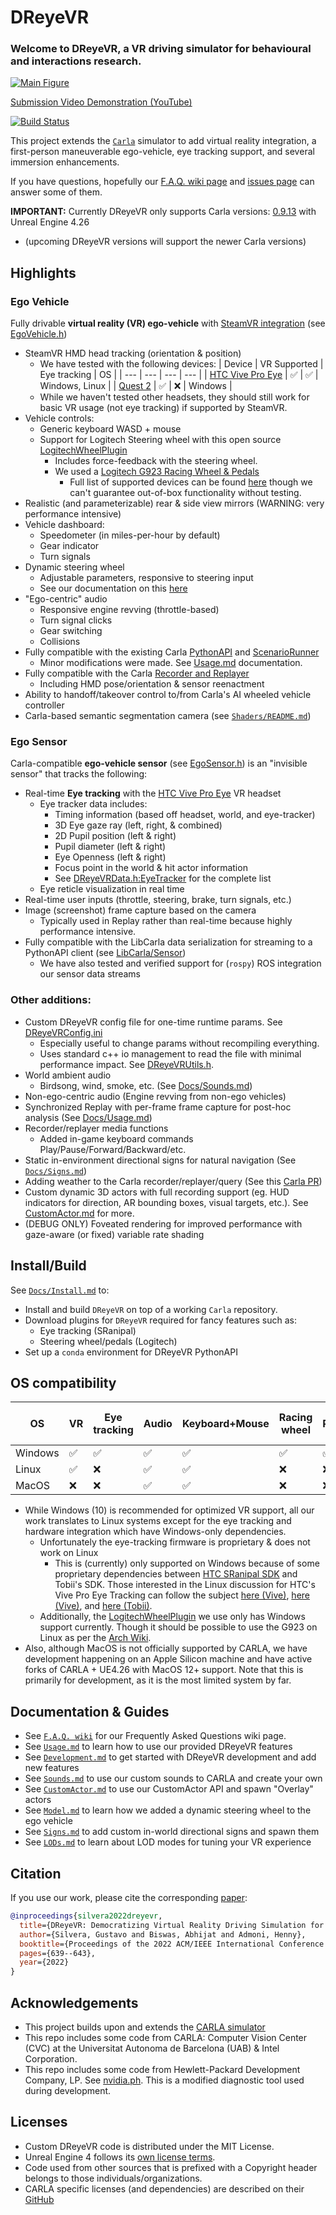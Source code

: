# DReyeVR
### Welcome to DReyeVR, a VR driving simulator for behavioural and interactions research.

[![Main Figure](Docs/Figures/demo.gif)](https://www.youtube.com/watch?v=yGIPSDOMGpY)

[Submission Video Demonstration (YouTube)](https://www.youtube.com/watch?v=yGIPSDOMGpY)
<!-- Welcome to the DReyeVR wiki! -->

[![Build Status](https://github.com/HARPLab/DReyeVR-Dev/actions/workflows/ci.yml/badge.svg)](https://github.com/HARPLab/DReyeVR-Dev/actions/workflows/ci.yml)

This project extends the [`Carla`](https://github.com/carla-simulator/carla/tree/0.9.13) simulator to add virtual reality integration, a first-person maneuverable ego-vehicle, eye tracking support, and several immersion enhancements.

If you have questions, hopefully our [F.A.Q. wiki page](https://github.com/HARPLab/DReyeVR/wiki/Frequently-Asked-Questions) and [issues page](https://github.com/HARPLab/DReyeVR/issues?q=is%3Aissue+is%3Aclosed) can answer some of them.

**IMPORTANT:** Currently DReyeVR only supports Carla versions: [0.9.13](https://github.com/carla-simulator/carla/tree/0.9.13) with Unreal Engine 4.26
- (upcoming DReyeVR versions will support the newer Carla versions)

## Highlights
### Ego Vehicle
Fully drivable **virtual reality (VR) ego-vehicle** with [SteamVR integration](https://github.com/ValveSoftware/steamvr_unreal_plugin/tree/4.23) (see [EgoVehicle.h](DReyeVR/EgoVehicle.h))
- SteamVR HMD head tracking (orientation & position)
  - We have tested with the following devices:
    | Device | VR Supported | Eye tracking | OS |
    | --- | --- | --- | --- |
    | [HTC Vive Pro Eye](https://business.vive.com/us/product/vive-pro-eye-office/) | :white_check_mark: | :white_check_mark: | Windows, Linux |
    | [Quest 2](https://www.oculus.com/quest-2/) | :white_check_mark: | :x: | Windows |
  - While we haven't tested other headsets, they should still work for basic VR usage (not eye tracking) if supported by SteamVR.
- Vehicle controls:
  - Generic keyboard WASD + mouse
  - Support for Logitech Steering wheel with this open source [LogitechWheelPlugin](https://github.com/HARPLab/LogitechWheelPlugin) 
    - Includes force-feedback with the steering wheel.
    - We used a [Logitech G923 Racing Wheel & Pedals](https://www.logitechg.com/en-us/products/driving/driving-force-racing-wheel.html)
      - Full list of supported devices can be found [here](https://github.com/HARPLab/LogitechWheelPlugin/blob/master/README.md) though we can't guarantee out-of-box functionality without testing. 
- Realistic (and parameterizable) rear & side view mirrors (WARNING: very performance intensive)
- Vehicle dashboard:
  - Speedometer (in miles-per-hour by default)
  - Gear indicator
  - Turn signals
- Dynamic steering wheel
  - Adjustable parameters, responsive to steering input
  - See our documentation on this [here](Docs/Model.md)
- "Ego-centric" audio 
  - Responsive engine revving (throttle-based)
  - Turn signal clicks
  - Gear switching
  - Collisions
- Fully compatible with the existing Carla [PythonAPI](https://carla.readthedocs.io/en/0.9.13/python_api/) and [ScenarioRunner](https://github.com/carla-simulator/scenario_runner/tree/v0.9.13)
  - Minor modifications were made. See [Usage.md](Docs/Usage.md) documentation.
- Fully compatible with the Carla [Recorder and Replayer](https://carla.readthedocs.io/en/0.9.13/adv_recorder/) 
  - Including HMD pose/orientation & sensor reenactment 
- Ability to handoff/takeover control to/from Carla's AI wheeled vehicle controller
- Carla-based semantic segmentation camera (see [`Shaders/README.md`](Shaders/README.md))
### Ego Sensor
Carla-compatible **ego-vehicle sensor** (see [EgoSensor.h](DReyeVR/EgoSensor.h)) is an "invisible sensor" that tracks the following:
- Real-time **Eye tracking** with the [HTC Vive Pro Eye](https://enterprise.vive.com/us/product/vive-pro-eye-office/) VR headset
  - Eye tracker data includes:
    - Timing information (based off headset, world, and eye-tracker)
    - 3D Eye gaze ray (left, right, & combined)
    - 2D Pupil position (left & right)
    - Pupil diameter (left & right)
    - Eye Openness (left & right)
    - Focus point in the world & hit actor information
    - See [DReyeVRData.h:EyeTracker](Carla/Sensor/DReyeVRData.h) for the complete list
  - Eye reticle visualization in real time
- Real-time user inputs (throttle, steering, brake, turn signals, etc.)
- Image (screenshot) frame capture based on the camera 
  - Typically used in Replay rather than real-time because highly performance intensive.
- Fully compatible with the LibCarla data serialization for streaming to a PythonAPI client (see [LibCarla/Sensor](LibCarla/Sensor))
  - We have also tested and verified support for (`rospy`) ROS integration our sensor data streams

### Other additions:
- Custom DReyeVR config file for one-time runtime params. See [DReyeVRConfig.ini](Configs/DReyeVRConfig.ini)
  - Especially useful to change params without recompiling everything.
  - Uses standard c++ io management to read the file with minimal performance impact. See [DReyeVRUtils.h](DReyeVR/DReyeVRUtils.h).
- World ambient audio
  - Birdsong, wind, smoke, etc. (See [Docs/Sounds.md](Docs/Sounds.md))
- Non-ego-centric audio (Engine revving from non-ego vehicles)
- Synchronized Replay with per-frame frame capture for post-hoc analysis (See [Docs/Usage.md](Docs/Usage.md))
- Recorder/replayer media functions
  - Added in-game keyboard commands Play/Pause/Forward/Backward/etc.
- Static in-environment directional signs for natural navigation (See [`Docs/Signs.md`](Docs/Signs.md))
- Adding weather to the Carla recorder/replayer/query (See this [Carla PR](https://github.com/carla-simulator/carla/pull/5235))
- Custom dynamic 3D actors with full recording support (eg. HUD indicators for direction, AR bounding boxes, visual targets, etc.). See [CustomActor.md](Docs/CustomActor.md) for more.
- (DEBUG ONLY) Foveated rendering for improved performance with gaze-aware (or fixed) variable rate shading

## Install/Build
See [`Docs/Install.md`](Docs/Install.md) to:
- Install and build `DReyeVR` on top of a working `Carla` repository. 
- Download plugins for `DReyeVR` required for fancy features such as:
  - Eye tracking (SRanipal)
  - Steering wheel/pedals (Logitech)
- Set up a `conda` environment for DReyeVR PythonAPI

## OS compatibility
| OS | VR | Eye tracking | Audio | Keyboard+Mouse | Racing wheel | Foveated Rendering (Editor) |
| --- | --- | --- | --- | --- | --- | --- |
| Windows | :white_check_mark: | :white_check_mark: | :white_check_mark: | :white_check_mark: | :white_check_mark: | :white_check_mark: |
| Linux | :white_check_mark: | :x: | :white_check_mark: | :white_check_mark: | :x: | :x: |
| MacOS | :x: | :x: | :white_check_mark: | :white_check_mark: | :x: | :x: |
- While Windows (10) is recommended for optimized VR support, all our work translates to Linux systems except for the eye tracking and hardware integration which have Windows-only dependencies.
  - Unfortunately the eye-tracking firmware is proprietary & does not work on Linux
    - This is (currently) only supported on Windows because of some proprietary dependencies between [HTC SRanipal SDK](https://developer.vive.com/resources/knowledgebase/vive-sranipal-sdk/) and Tobii's SDK. Those interested in the Linux discussion for HTC's Vive Pro Eye Tracking can follow the subject [here (Vive)](https://forum.vive.com/topic/6994-eye-tracking-in-linux/), [here (Vive)](https://forum.vive.com/topic/7012-vive-pro-eye-on-ubuntu-16-or-18/), and [here (Tobii)](https://developer.tobii.com/community/forums/topic/vive-pro-eye-with-stream-engine/).
  - Additionally, the [LogitechWheelPlugin](https://github.com/HARPLab/LogitechWheelPlugin) we use only has Windows support currently. Though it should be possible to use the G923 on Linux as per the [Arch Wiki](https://wiki.archlinux.org/title/Logitech_Racing_Wheel).
- Also, although MacOS is not officially supported by CARLA, we have development happening on an Apple Silicon machine and have active forks of CARLA + UE4.26 with MacOS 12+ support. Note that this is primarily for development, as it is the most limited system by far. 

## Documentation & Guides
- See [`F.A.Q. wiki`](https://github.com/HARPLab/DReyeVR/wiki/Frequently-Asked-Questions) for our Frequently Asked Questions wiki page.
- See [`Usage.md`](Docs/Usage.md) to learn how to use our provided DReyeVR features
- See [`Development.md`](Docs/Development.md) to get started with DReyeVR development and add new features
- See [`Sounds.md`](Docs/Sounds.md) to use our custom sounds to CARLA and create your own
- See [`CustomActor.md`](Docs/CustomActor.md) to use our CustomActor API and spawn "Overlay" actors
- See [`Model.md`](Docs/Model.md) to learn how we added a dynamic steering wheel to the ego vehicle
- See [`Signs.md`](Docs/Signs.md) to add custom in-world directional signs and spawn them
- See [`LODs.md`](Docs/LODs.md) to learn about LOD modes for tuning your VR experience
<!-- - See [`SetupVR.md`](Docs/SetupVR.md) to learn how to quickly and minimally set up VR with Carla -->

## Citation
If you use our work, please cite the corresponding [paper](https://arxiv.org/abs/2201.01931):
```bibtex
@inproceedings{silvera2022dreyevr,
  title={DReyeVR: Democratizing Virtual Reality Driving Simulation for Behavioural \& Interaction Research},
  author={Silvera, Gustavo and Biswas, Abhijat and Admoni, Henny},
  booktitle={Proceedings of the 2022 ACM/IEEE International Conference on Human-Robot Interaction},
  pages={639--643},
  year={2022}
}
```

## Acknowledgements

- This project builds upon and extends the [CARLA simulator](https://carla.org/)
- This repo includes some code from CARLA: Computer Vision Center (CVC) at the Universitat Autonoma de Barcelona (UAB) & Intel Corporation.
- This repo includes some code from Hewlett-Packard Development Company, LP. See [nvidia.ph](Tools/Diagnostics/collectl/nvidia.ph). This is a modified diagnostic tool used during development. 

## Licenses
- Custom DReyeVR code is distributed under the MIT License.
- Unreal Engine 4 follows its [own license terms](https://www.unrealengine.com/en-US/faq).
- Code used from other sources that is prefixed with a Copyright header belongs to those individuals/organizations. 
- CARLA specific licenses (and dependencies) are described on their [GitHub](https://github.com/carla-simulator/carla#licenses)
